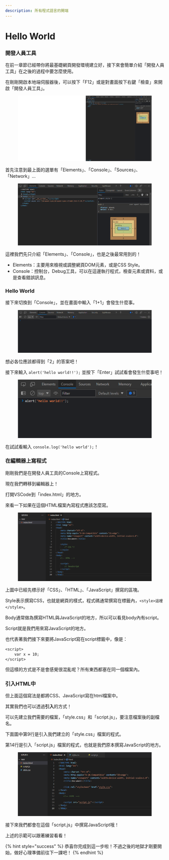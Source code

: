 ```yaml
---
description: 所有程式語言的開端
---
```


# Hello World

### 開發人員工具

在前一章節已經帶你將最基礎網頁開發環境建立好，接下來會簡單介紹「開發人員工具」在之後的過程中要怎麼使用。

在剛剛開啟本地端伺服器後，可以按下「F12」或是對畫面按下右鍵「檢查」來開啟「開發人員工具」。

<figure><img src="../.gitbook/assets/image (7).png" alt=""><figcaption></figcaption></figure>

首先注意到最上面的選單有「Elements」、「Console」、「Sources」、「Network」...

<figure><img src="../.gitbook/assets/image (1) (2).png" alt=""><figcaption></figcaption></figure>

這裡我們先只介紹「Elements」、「Console」，也是之後最常用到的！

* Elements：主要用來檢視或調整網頁DOM元素，或是CSS Style。
* Console：控制台，Debug工具，可以在這邊執行程式，檢查元素或資料，或是查看錯誤訊息。

### Hello World

接下來切換到「Console」，並在畫面中輸入「1+1」會發生什麼事。

<figure><img src="../.gitbook/assets/image (12).png" alt=""><figcaption></figcaption></figure>

想必各位應該都得到「2」的答案吧！

接下來輸入 `alert('hello world!!');` 並按下「Enter」試試看會發生什麼事吧！

<figure><img src="../.gitbook/assets/image (3).png" alt=""><figcaption></figcaption></figure>

在試試看輸入 `console.log('hello world');`！

### 在編輯器上寫程式

剛剛我們是在開發人員工具的Console上寫程式。

現在我們轉移到編輯器上！

打開VSCode到「index.html」的地方。

來看一下如果在這個HTML檔案內寫程式應該怎麼寫。

<figure><img src="../.gitbook/assets/image (1).png" alt=""><figcaption></figcaption></figure>

上圖中已經先標示好「CSS」、「HTML」、「JavaScript」撰寫的區塊。

Style表示撰寫CSS，也就是網頁的樣式，程式碼通常撰寫在標籤內，`<style>這裡</style>`。

Body通常做為撰寫HTML與JavaScript的地方，所以可以看見body內有script。

Script就是我們用來寫JavaScript的地方。

也代表著我們接下來要將JavaScript寫在script標籤中，像是：

```
<script>
    var x = 10;
</script>
```

但這樣的方式是不是會感覺很混亂呢？所有東西都塞在同一個檔案內。

### 引入HTML中

但上面這個寫法是都將CSS、JavaScript寫在html檔案中。

其實我們也可以透過**引入**的方式！

可以先建立我們需要的檔案，「style.css」和「script.js」，要注意檔案後的副檔名。

下面圖中第9行是引入我們建立的「style.css」檔案的程式。

第14行是引入「script.js」檔案的程式，也就是我們原本撰寫JavaScript的地方。

<figure><img src="../.gitbook/assets/image (3) (3).png" alt=""><figcaption></figcaption></figure>

接下來我們都會在這個「script.js」中撰寫JavaScript哦！

上述的示範可以跟著練習看看！

{% hint style="success" %}
恭喜你完成到這一步啦！不過之後的地獄才剛要開始，做好心理準備前往下一課吧！
{% endhint %}
